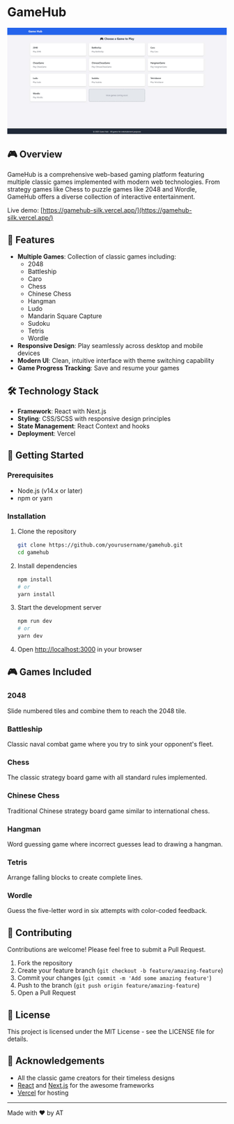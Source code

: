 # GameHub

![GameHub Logo](public/homescreen.jpg)

## 🎮 Overview

GameHub is a comprehensive web-based gaming platform featuring multiple classic games implemented with modern web technologies. From strategy games like Chess to puzzle games like 2048 and Wordle, GameHub offers a diverse collection of interactive entertainment.

Live demo: [https://gamehub-silk.vercel.app/](https://gamehub-silk.vercel.app/)

## 🎯 Features

-   **Multiple Games**: Collection of classic games including:
    -   2048
    -   Battleship
    -   Caro
    -   Chess
    -   Chinese Chess
    -   Hangman
    -   Ludo
    -   Mandarin Square Capture
    -   Sudoku
    -   Tetris
    -   Wordle
-   **Responsive Design**: Play seamlessly across desktop and mobile devices
-   **Modern UI**: Clean, intuitive interface with theme switching capability
-   **Game Progress Tracking**: Save and resume your games

## 🛠️ Technology Stack

-   **Framework**: React with Next.js
-   **Styling**: CSS/SCSS with responsive design principles
-   **State Management**: React Context and hooks
-   **Deployment**: Vercel

## 🚀 Getting Started

### Prerequisites

-   Node.js (v14.x or later)
-   npm or yarn

### Installation

1. Clone the repository

    ```bash
    git clone https://github.com/yourusername/gamehub.git
    cd gamehub
    ```

2. Install dependencies

    ```bash
    npm install
    # or
    yarn install
    ```

3. Start the development server

    ```bash
    npm run dev
    # or
    yarn dev
    ```

4. Open [http://localhost:3000](http://localhost:3000) in your browser

## 🎮 Games Included

### 2048

Slide numbered tiles and combine them to reach the 2048 tile.

### Battleship

Classic naval combat game where you try to sink your opponent's fleet.

### Chess

The classic strategy board game with all standard rules implemented.

### Chinese Chess

Traditional Chinese strategy board game similar to international chess.

### Hangman

Word guessing game where incorrect guesses lead to drawing a hangman.

### Tetris

Arrange falling blocks to create complete lines.

### Wordle

Guess the five-letter word in six attempts with color-coded feedback.

## 🤝 Contributing

Contributions are welcome! Please feel free to submit a Pull Request.

1. Fork the repository
2. Create your feature branch (`git checkout -b feature/amazing-feature`)
3. Commit your changes (`git commit -m 'Add some amazing feature'`)
4. Push to the branch (`git push origin feature/amazing-feature`)
5. Open a Pull Request

## 📝 License

This project is licensed under the MIT License - see the LICENSE file for details.

## 👏 Acknowledgements

-   All the classic game creators for their timeless designs
-   [React](https://reactjs.org/) and [Next.js](https://nextjs.org/) for the awesome frameworks
-   [Vercel](https://vercel.com/) for hosting

---

Made with ❤️ by AT
